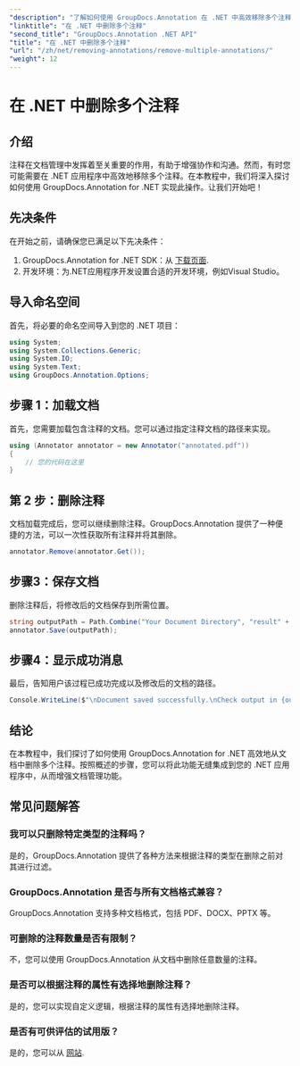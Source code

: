 ```yaml
---
"description": "了解如何使用 GroupDocs.Annotation 在 .NET 中高效移除多个注释。按照我们的分步教程，无缝集成到您的应用程序中。"
"linktitle": "在 .NET 中删除多个注释"
"second_title": "GroupDocs.Annotation .NET API"
"title": "在 .NET 中删除多个注释"
"url": "/zh/net/removing-annotations/remove-multiple-annotations/"
"weight": 12
---
```


# 在 .NET 中删除多个注释

## 介绍
注释在文档管理中发挥着至关重要的作用，有助于增强协作和沟通。然而，有时您可能需要在 .NET 应用程序中高效地移除多个注释。在本教程中，我们将深入探讨如何使用 GroupDocs.Annotation for .NET 实现此操作。让我们开始吧！
## 先决条件
在开始之前，请确保您已满足以下先决条件：
1. GroupDocs.Annotation for .NET SDK：从 [下载页面](https://releases。groupdocs.com/annotation/net/).
2. 开发环境：为.NET应用程序开发设置合适的开发环境，例如Visual Studio。

## 导入命名空间
首先，将必要的命名空间导入到您的 .NET 项目：
```csharp
using System;
using System.Collections.Generic;
using System.IO;
using System.Text;
using GroupDocs.Annotation.Options;
```
## 步骤 1：加载文档
首先，您需要加载包含注释的文档。您可以通过指定注释文档的路径来实现。
```csharp
using (Annotator annotator = new Annotator("annotated.pdf"))
{
    // 您的代码在这里
}
```
## 第 2 步：删除注释
文档加载完成后，您可以继续删除注释。GroupDocs.Annotation 提供了一种便捷的方法，可以一次性获取所有注释并将其删除。
```csharp
annotator.Remove(annotator.Get());
```
## 步骤3：保存文档
删除注释后，将修改后的文档保存到所需位置。
```csharp
string outputPath = Path.Combine("Your Document Directory", "result" + Path.GetExtension("input.pdf"));
annotator.Save(outputPath);
```
## 步骤4：显示成功消息
最后，告知用户该过程已成功完成以及修改后的文档的路径。
```csharp
Console.WriteLine($"\nDocument saved successfully.\nCheck output in {outputPath}.");
```

## 结论
在本教程中，我们探讨了如何使用 GroupDocs.Annotation for .NET 高效地从文档中删除多个注释。按照概述的步骤，您可以将此功能无缝集成到您的 .NET 应用程序中，从而增强文档管理功能。
## 常见问题解答
### 我可以只删除特定类型的注释吗？
是的，GroupDocs.Annotation 提供了各种方法来根据注释的类型在删除之前对其进行过滤。
### GroupDocs.Annotation 是否与所有文档格式兼容？
GroupDocs.Annotation 支持多种文档格式，包括 PDF、DOCX、PPTX 等。
### 可删除的注释数量是否有限制？
不，您可以使用 GroupDocs.Annotation 从文档中删除任意数量的注释。
### 是否可以根据注释的属性有选择地删除注释？
是的，您可以实现自定义逻辑，根据注释的属性有选择地删除注释。
### 是否有可供评估的试用版？
是的，您可以从 [网站](https://releases。groupdocs.com/annotation/net/).